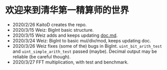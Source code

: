 # 欢迎来到清华第一精算师的世界

- 2020/2/26 KaitoD creates the repo.
- 2020/3/15 Weiz: BigInt basic structure.
- 2020/3/15 Weiz adds and keeps updating [doc.md].
- 2020/3/24 Weiz: BigInt to basic mul/div/mod, keeps updating doc.
- 2020/3/26 Weiz fixes (some of the) bugs in BigInt.
`uint_bit_arith_test` and `uint_simple_arith_test` passed (maybe).
Decimal output may be reliable (be careful though).
- 2020/3/27 FFT multiplication, with test and benchmark.

[doc.md]: doc.md
